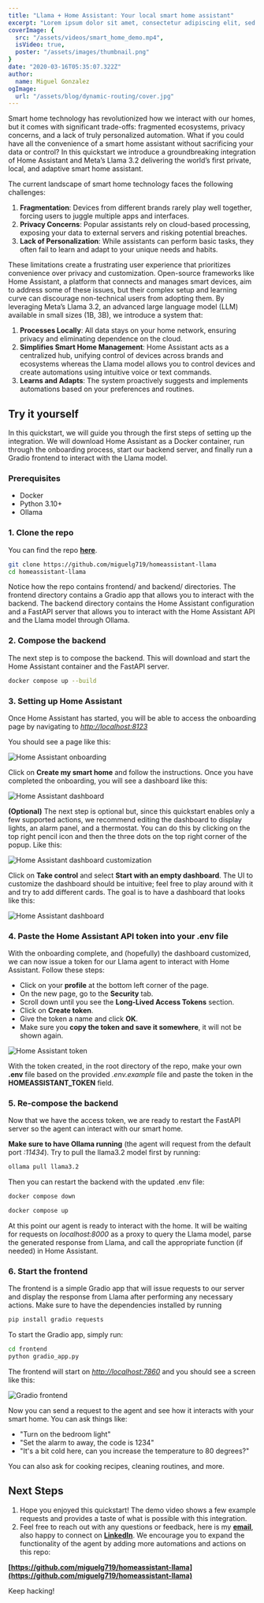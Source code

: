 ```yaml
---
title: "Llama + Home Assistant: Your local smart home assistant"
excerpt: "Lorem ipsum dolor sit amet, consectetur adipiscing elit, sed do eiusmod tempor incididunt ut labore et dolore magna aliqua. Praesent elementum facilisis leo vel fringilla est ullamcorper eget. At imperdiet dui accumsan sit amet nulla facilities morbi tempus."
coverImage: {
  src: "/assets/videos/smart_home_demo.mp4",
  isVideo: true,
  poster: "/assets/images/thumbnail.png"
}
date: "2020-03-16T05:35:07.322Z"
author:
  name: Miguel Gonzalez
ogImage:
  url: "/assets/blog/dynamic-routing/cover.jpg"
---
```


Smart home technology has revolutionized how we interact with our homes, but it comes with significant trade-offs: fragmented ecosystems, privacy concerns, and a lack of truly personalized automation. What if you could have all the convenience of a smart home assistant without sacrificing your data or control? In this quickstart we introduce a groundbreaking integration of Home Assistant and Meta’s Llama 3.2 delivering the world’s first private, local, and adaptive smart home assistant.

The current landscape of smart home technology faces the following challenges:

1. **Fragmentation**: Devices from different brands rarely play well together, forcing users to juggle multiple apps and interfaces.
2. **Privacy Concerns**: Popular assistants rely on cloud-based processing, exposing your data to external servers and risking potential breaches.
3. **Lack of Personalization**: While assistants can perform basic tasks, they often fail to learn and adapt to your unique needs and habits.

These limitations create a frustrating user experience that prioritizes convenience over privacy and customization. Open-source frameworks like Home Assistant, a platform that connects and manages smart devices, aim to address some of these issues, but their complex setup and learning curve can discourage non-technical users from adopting them. By leveraging Meta’s Llama 3.2, an advanced large language model (LLM) available in small sizes (1B, 3B), we introduce a system that:

1. **Processes Locally**: All data stays on your home network, ensuring privacy and eliminating dependence on the cloud.
2. **Simplifies Smart Home Management**: Home Assistant acts as a centralized hub, unifying control of devices across brands and ecosystems whereas the Llama model allows you to control devices and create automations using intuitive voice or text commands.
3. **Learns and Adapts**: The system proactively suggests and implements automations based on your preferences and routines.

## **Try it yourself**

In this quickstart, we will guide you through the first steps of setting up the integration. We will download Home Assistant as a Docker container, run through the onboarding process, start our backend server, and finally run a Gradio frontend to interact with the Llama model. 

### **Prerequisites**

  - Docker
  - Python 3.10+
  - Ollama


### **1. Clone the repo**

You can find the repo __[here](https://github.com/miguelg719/homeassistant-llama)__.

```bash
git clone https://github.com/miguelg719/homeassistant-llama
cd homeassistant-llama
```

Notice how the repo contains frontend/ and backend/ directories. The frontend directory contains a Gradio app that allows you to interact with the backend. The backend directory contains the Home Assistant configuration and a FastAPI server that allows you to interact with the Home Assistant API and the Llama model through Ollama.


### **2. Compose the backend**

The next step is to compose the backend. This will download and start the Home Assistant container and the FastAPI server. 

```bash
docker compose up --build
```

### **3. Setting up Home Assistant**

Once Home Assistant has started, you will be able to access the onboarding page by navigating to _[http://localhost:8123](http://localhost:8123)_

You should see a page like this:

![Home Assistant onboarding](/llama-homeassistant-blog/assets/images/ha_onboarding.png)

Click on **Create my smart home** and follow the instructions.
Once you have completed the onboarding, you will see a dashboard like this:

![Home Assistant dashboard](/llama-homeassistant-blog/assets/images/ha_dashboard.png)


__(Optional)__ The next step is optional but, since this quickstart enables only a few supported actions, we recommend editing the dashboard to display lights, an alarm panel, and a thermostat. You can do this by clicking on the top right pencil icon and then the three dots on the top right corner of the popup. Like this:

![Home Assistant dashboard customization](/llama-homeassistant-blog/assets/images/ha_dashboard_customization.png)

Click on **Take control** and select **Start with an empty dashboard**. The UI to customize the dashboard should be intuitive; feel free to play around with it and try to add different cards. The goal is to have a dashboard that looks like this:

![Home Assistant dashboard](/llama-homeassistant-blog/assets/images/ha_dashboard_final.png)

### **4. Paste the Home Assistant API token into your .env file**

With the onboarding complete, and (hopefully) the dashboard customized, we can now issue a token for our Llama agent to interact with Home Assistant. Follow these steps:

- Click on your **profile** at the bottom left corner of the page.
- On the new page, go to the **Security** tab.
- Scroll down until you see the **Long-Lived Access Tokens** section.
- Click on **Create token**.
- Give the token a name and click **OK**.
- Make sure you **copy the token and save it somewhere**, it will not be shown again. 

![Home Assistant token](/llama-homeassistant-blog/assets/images/ha_token.png)

With the token created, in the root directory of the repo, make your own **.env** file based on the provided _.env.example_ file and paste the token in the **HOMEASSISTANT_TOKEN** field.

### **5. Re-compose the backend**

Now that we have the access token, we are ready to restart the FastAPI server so the agent can interact with our smart home.

**Make sure to have Ollama running** (the agent will request from the default port _:11434_). Try to pull the llama3.2 model first by running:

```bash
ollama pull llama3.2
```

Then you can restart the backend with the updated .env file:

```bash
docker compose down 
``` 
```bash
docker compose up 
``` 

At this point our agent is ready to interact with the home. It will be waiting for requests on _localhost:8000_ as a proxy to query the Llama model, parse the generated response from Llama, and call the appropriate function (if needed) in Home Assistant. 

### **6. Start the frontend**

The frontend is a simple Gradio app that will issue requests to our server and display the response from Llama after performing any necessary actions. Make sure to have the dependencies installed by running

```bash
pip install gradio requests
```

To start the Gradio app, simply run:

```bash
cd frontend
python gradio_app.py
```

The frontend will start on  _[http://localhost:7860](http://localhost:7860)_ and you should see a screen like this:

![Gradio frontend](/llama-homeassistant-blog/assets/images/gradio.png)

Now you can send a request to the agent and see how it interacts with your smart home. You can ask things like:

- "Turn on the bedroom light"
- "Set the alarm to away, the code is 1234"
- "It's a bit cold here, can you increase the temperature to 80 degrees?"

You can also ask for cooking recipes, cleaning routines, and more.

## **Next Steps**

1. Hope you enjoyed this quickstart! The demo video shows a few example requests and provides a taste of what is possible with this integration. 
2. Feel free to reach out with any questions or feedback, here is my **[email](mailto:miguelg71921@gmail.com)**, also happy to connect on **[LinkedIn](https://www.linkedin.com/in/gonzalezfernandezmiguel/)**. We encourage you to expand the functionality of the agent by adding more automations and actions on this repo:

**[https://github.com/miguelg719/homeassistant-llama](https://github.com/miguelg719/homeassistant-llama)**

Keep hacking!

<!-- 
## Key Features and Use Cases

### 1. Dynamic Automation
Combine multiple actions into a single command. For example:
- Say, “Set movie mode,” and the system dims the lights, closes the blinds, and turns on your TV.

### 2. Energy Efficiency
Automatically adjust the thermostat based on weather forecasts and occupancy, helping you save energy and reduce costs.

### 3. Home Security
Respond to commands like, “Check all doors,” by summarizing the lock status and alerting you to anomalies.

### 4. Family Routines
Simplify daily life with routines like “morning prep” that turn on lights, start the coffee maker, and play the news.

### 5. Accessibility Support
Enable hands-free control for individuals with disabilities through natural language interactions. -->